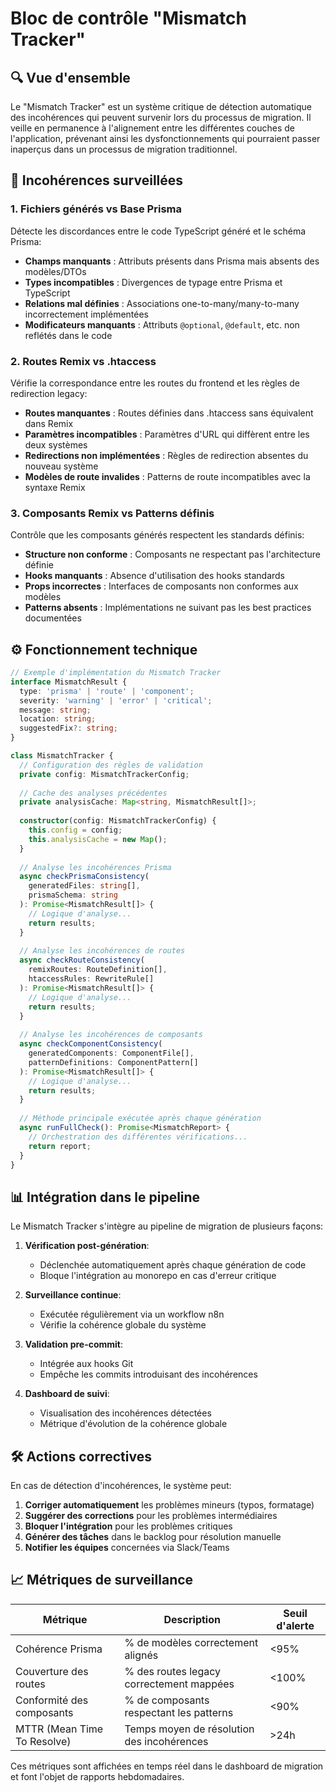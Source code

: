 # Bloc de contrôle "Mismatch Tracker"

## 🔍 Vue d'ensemble

Le "Mismatch Tracker" est un système critique de détection automatique des incohérences qui peuvent survenir lors du processus de migration. Il veille en permanence à l'alignement entre les différentes couches de l'application, prévenant ainsi les dysfonctionnements qui pourraient passer inaperçus dans un processus de migration traditionnel.

## 🔄 Incohérences surveillées

### 1. Fichiers générés vs Base Prisma

Détecte les discordances entre le code TypeScript généré et le schéma Prisma:

- **Champs manquants** : Attributs présents dans Prisma mais absents des modèles/DTOs
- **Types incompatibles** : Divergences de typage entre Prisma et TypeScript
- **Relations mal définies** : Associations one-to-many/many-to-many incorrectement implémentées
- **Modificateurs manquants** : Attributs `@optional`, `@default`, etc. non reflétés dans le code

### 2. Routes Remix vs .htaccess

Vérifie la correspondance entre les routes du frontend et les règles de redirection legacy:

- **Routes manquantes** : Routes définies dans .htaccess sans équivalent dans Remix
- **Paramètres incompatibles** : Paramètres d'URL qui diffèrent entre les deux systèmes
- **Redirections non implémentées** : Règles de redirection absentes du nouveau système
- **Modèles de route invalides** : Patterns de route incompatibles avec la syntaxe Remix

### 3. Composants Remix vs Patterns définis

Contrôle que les composants générés respectent les standards définis:

- **Structure non conforme** : Composants ne respectant pas l'architecture définie
- **Hooks manquants** : Absence d'utilisation des hooks standards
- **Props incorrectes** : Interfaces de composants non conformes aux modèles
- **Patterns absents** : Implémentations ne suivant pas les best practices documentées

## ⚙️ Fonctionnement technique

```typescript
// Exemple d'implémentation du Mismatch Tracker
interface MismatchResult {
  type: 'prisma' | 'route' | 'component';
  severity: 'warning' | 'error' | 'critical';
  message: string;
  location: string;
  suggestedFix?: string;
}

class MismatchTracker {
  // Configuration des règles de validation
  private config: MismatchTrackerConfig;
  
  // Cache des analyses précédentes
  private analysisCache: Map<string, MismatchResult[]>;
  
  constructor(config: MismatchTrackerConfig) {
    this.config = config;
    this.analysisCache = new Map();
  }
  
  // Analyse les incohérences Prisma
  async checkPrismaConsistency(
    generatedFiles: string[],
    prismaSchema: string
  ): Promise<MismatchResult[]> {
    // Logique d'analyse...
    return results;
  }
  
  // Analyse les incohérences de routes
  async checkRouteConsistency(
    remixRoutes: RouteDefinition[],
    htaccessRules: RewriteRule[]
  ): Promise<MismatchResult[]> {
    // Logique d'analyse...
    return results;
  }
  
  // Analyse les incohérences de composants
  async checkComponentConsistency(
    generatedComponents: ComponentFile[],
    patternDefinitions: ComponentPattern[]
  ): Promise<MismatchResult[]> {
    // Logique d'analyse...
    return results;
  }
  
  // Méthode principale exécutée après chaque génération
  async runFullCheck(): Promise<MismatchReport> {
    // Orchestration des différentes vérifications...
    return report;
  }
}
```

## 📊 Intégration dans le pipeline

Le Mismatch Tracker s'intègre au pipeline de migration de plusieurs façons:

1. **Vérification post-génération**:
   - Déclenchée automatiquement après chaque génération de code
   - Bloque l'intégration au monorepo en cas d'erreur critique

2. **Surveillance continue**:
   - Exécutée régulièrement via un workflow n8n
   - Vérifie la cohérence globale du système

3. **Validation pre-commit**:
   - Intégrée aux hooks Git
   - Empêche les commits introduisant des incohérences

4. **Dashboard de suivi**:
   - Visualisation des incohérences détectées
   - Métrique d'évolution de la cohérence globale

## 🛠️ Actions correctives

En cas de détection d'incohérences, le système peut:

1. **Corriger automatiquement** les problèmes mineurs (typos, formatage)
2. **Suggérer des corrections** pour les problèmes intermédiaires
3. **Bloquer l'intégration** pour les problèmes critiques
4. **Générer des tâches** dans le backlog pour résolution manuelle
5. **Notifier les équipes** concernées via Slack/Teams

## 📈 Métriques de surveillance

| Métrique | Description | Seuil d'alerte |
|----------|-------------|----------------|
| Cohérence Prisma | % de modèles correctement alignés | <95% |
| Couverture des routes | % des routes legacy correctement mappées | <100% |
| Conformité des composants | % de composants respectant les patterns | <90% |
| MTTR (Mean Time To Resolve) | Temps moyen de résolution des incohérences | >24h |

Ces métriques sont affichées en temps réel dans le dashboard de migration et font l'objet de rapports hebdomadaires.
